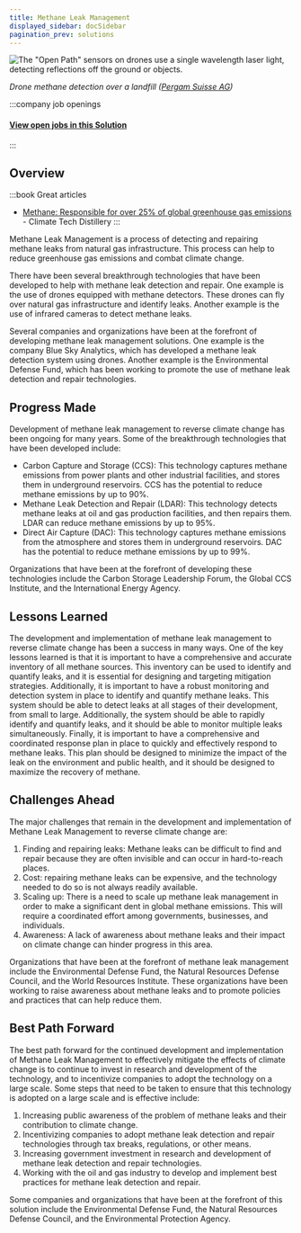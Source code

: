 ```yaml
---
title: Methane Leak Management
displayed_sidebar: docSidebar
pagination_prev: solutions
---
```

![The "Open Path" sensors on drones use a single wavelength laser light, detecting reflections off the ground or objects.](/../static/img/methane-leak-management.jpg)

*Drone methane detection over a landfill ([Pergam Suisse AG](https://pergam-suisse.ch/tpost/t53ju5ami0-uav-methane-detection-latest-advances-an))*


:::company job openings
  #### [View open jobs in this Solution](https://climatebase.org/jobs?l=&q=&drawdown_solutions=Methane+Leak+Management)
:::

## Overview
:::book Great articles
- [Methane: Responsible for over 25% of global greenhouse gas emissions](https://www.climatetechdistillery.com/p/05-methane) - Climate Tech Distillery
:::



Methane Leak Management is a process of detecting and repairing methane leaks from natural gas infrastructure. This process can help to reduce greenhouse gas emissions and combat climate change.

There have been several breakthrough technologies that have been developed to help with methane leak detection and repair. One example is the use of drones equipped with methane detectors. These drones can fly over natural gas infrastructure and identify leaks. Another example is the use of infrared cameras to detect methane leaks.

Several companies and organizations have been at the forefront of developing methane leak management solutions. One example is the company Blue Sky Analytics, which has developed a methane leak detection system using drones. Another example is the Environmental Defense Fund, which has been working to promote the use of methane leak detection and repair technologies.

## Progress Made

Development of methane leak management to reverse climate change has been ongoing for many years. Some of the breakthrough technologies that have been developed include:

* Carbon Capture and Storage (CCS): This technology captures methane emissions from power plants and other industrial facilities, and stores them in underground reservoirs. CCS has the potential to reduce methane emissions by up to 90%.
* Methane Leak Detection and Repair (LDAR): This technology detects methane leaks at oil and gas production facilities, and then repairs them. LDAR can reduce methane emissions by up to 95%.
* Direct Air Capture (DAC): This technology captures methane emissions from the atmosphere and stores them in underground reservoirs. DAC has the potential to reduce methane emissions by up to 99%.

Organizations that have been at the forefront of developing these technologies include the Carbon Storage Leadership Forum, the Global CCS Institute, and the International Energy Agency.

## Lessons Learned

The development and implementation of methane leak management to reverse climate change has been a success in many ways. One of the key lessons learned is that it is important to have a comprehensive and accurate inventory of all methane sources. This inventory can be used to identify and quantify leaks, and it is essential for designing and targeting mitigation strategies. Additionally, it is important to have a robust monitoring and detection system in place to identify and quantify methane leaks. This system should be able to detect leaks at all stages of their development, from small to large. Additionally, the system should be able to rapidly identify and quantify leaks, and it should be able to monitor multiple leaks simultaneously. Finally, it is important to have a comprehensive and coordinated response plan in place to quickly and effectively respond to methane leaks. This plan should be designed to minimize the impact of the leak on the environment and public health, and it should be designed to maximize the recovery of methane.

## Challenges Ahead

The major challenges that remain in the development and implementation of Methane Leak Management to reverse climate change are:

1. Finding and repairing leaks: Methane leaks can be difficult to find and repair because they are often invisible and can occur in hard-to-reach places.
2. Cost: repairing methane leaks can be expensive, and the technology needed to do so is not always readily available.
3. Scaling up: There is a need to scale up methane leak management in order to make a significant dent in global methane emissions. This will require a coordinated effort among governments, businesses, and individuals.
4. Awareness: A lack of awareness about methane leaks and their impact on climate change can hinder progress in this area.

Organizations that have been at the forefront of methane leak management include the Environmental Defense Fund, the Natural Resources Defense Council, and the World Resources Institute. These organizations have been working to raise awareness about methane leaks and to promote policies and practices that can help reduce them.

## Best Path Forward

The best path forward for the continued development and implementation of Methane Leak Management to effectively mitigate the effects of climate change is to continue to invest in research and development of the technology, and to incentivize companies to adopt the technology on a large scale. Some steps that need to be taken to ensure that this technology is adopted on a large scale and is effective include:

1. Increasing public awareness of the problem of methane leaks and their contribution to climate change.
2. Incentivizing companies to adopt methane leak detection and repair technologies through tax breaks, regulations, or other means.
3. Increasing government investment in research and development of methane leak detection and repair technologies.
4. Working with the oil and gas industry to develop and implement best practices for methane leak detection and repair.

Some companies and organizations that have been at the forefront of this solution include the Environmental Defense Fund, the Natural Resources Defense Council, and the Environmental Protection Agency.
